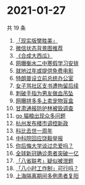 # 2021-01-27

共 19 条

<!-- BEGIN -->
<!-- 最后更新时间 Wed Jan 27 2021 18:08:07 GMT+0800 (CST) -->
1. [「现实版樊胜美」](https://www.zhihu.com/search?q=现实版樊胜美)
1. [微信状态背景图推荐](https://www.zhihu.com/search?q=微信状态背景图)
1. [《合成大西瓜》](https://www.zhihu.com/search?q=合成大西瓜)
1. [网曝衡水二中寒假学习安排](https://www.zhihu.com/search?q=衡水二中)
1. [就地过年或提供免费电影](https://www.zhihu.com/search?q=就地过年)
1. [特朗普设立前总统办公室](https://www.zhihu.com/search?q=特朗普)
1. [女子骂社区支书遭拘留后续](https://www.zhihu.com/search?q=草包支书)
1. [刺破手指为男友做血吊坠](https://www.zhihu.com/search?q=血吊坠)
1. [网曝拼多多上卖宠物盲盒](https://www.zhihu.com/search?q=宠物盲盒)
1. [甘肃通报防护林被毁调查](https://www.zhihu.com/search?q=敦煌防护林)
1. [ go 猫粮出现众多问题](https://www.zhihu.com/search?q=go猫粮)
1. [杭州发布楼市调控新政](https://www.zhihu.com/search?q=杭州楼市新政)
1. [科比去世一周年](https://www.zhihu.com/search?q=科比)
1. [中科院回应饶毅举报](https://www.zhihu.com/search?q=饶毅)
1. [你后悔大学谈过恋爱吗？](https://www.zhihu.com/search?q=后悔大学谈恋爱吗)
1. [全球新冠确诊患者突破一亿](https://www.zhihu.com/search?q=新冠确诊患者)
1. [「八省联考」疑似被泄题](https://www.zhihu.com/search?q=八省联考)
1. [「八小时工作制」可行吗？](https://www.zhihu.com/search?q=八小时工作制)
1. [上海隔离期间多例患者复阳](https://www.zhihu.com/search?q=上海疫情)
<!-- END -->
